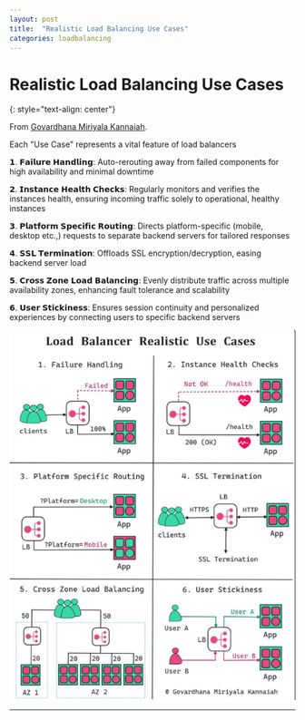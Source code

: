 ```yaml
---
layout: post
title:  "Realistic Load Balancing Use Cases"
categories: loadbalancing
---
```


# Realistic Load Balancing Use Cases
{: style="text-align: center"}

From [Govardhana Miriyala Kannaiah](https://www.linkedin.com/in/govardhana-miriyala-kannaiah?miniProfileUrn=urn%3Ali%3Afs_miniProfile%3AACoAAAewlu4B9UDPJO4tgKaMPfpB5vXdHtKaTBE&lipi=urn%3Ali%3Apage%3Ad_flagship3_detail_base%3Bdy6%2BrQaoTSaaHQozwhrFBA%3D%3D).

Each "Use Case" represents a vital feature of load balancers

𝟭. 𝗙𝗮𝗶𝗹𝘂𝗿𝗲 𝗛𝗮𝗻𝗱𝗹𝗶𝗻𝗴:
Auto-rerouting away from failed components for high availability and minimal downtime

𝟮. 𝗜𝗻𝘀𝘁𝗮𝗻𝗰𝗲 𝗛𝗲𝗮𝗹𝘁𝗵 𝗖𝗵𝗲𝗰𝗸𝘀:
Regularly monitors and verifies the instances health, ensuring incoming traffic solely to operational, healthy instances

𝟯. 𝗣𝗹𝗮𝘁𝗳𝗼𝗿𝗺 𝗦𝗽𝗲𝗰𝗶𝗳𝗶𝗰 𝗥𝗼𝘂𝘁𝗶𝗻𝗴:
Directs platform-specific (mobile, desktop etc.,) requests to separate backend servers for tailored responses

𝟰. 𝗦𝗦𝗟 𝗧𝗲𝗿𝗺𝗶𝗻𝗮𝘁𝗶𝗼𝗻:
Offloads SSL encryption/decryption, easing backend server load

𝟱. 𝗖𝗿𝗼𝘀𝘀 𝗭𝗼𝗻𝗲 𝗟𝗼𝗮𝗱 𝗕𝗮𝗹𝗮𝗻𝗰𝗶𝗻𝗴:
Evenly distribute traffic across multiple availability zones, enhancing fault tolerance and scalability

𝟲. 𝗨𝘀𝗲𝗿 𝗦𝘁𝗶𝗰𝗸𝗶𝗻𝗲𝘀𝘀:
Ensures session continuity and personalized experiences by connecting users to specific backend servers

![](/assets/lb_usecase.png)

---